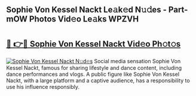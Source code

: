 ## Sophie Von Kessel Nackt Le𝚊k𝚎d N𝚞𝚍es - Part-mOW Photos Vid𝚎o Le𝚊ks WPZVH

# <h2><a href="http://fb6p3j.evod.top/?m=Sophie+Von+Kessel+Nackt">🔗 👉🔴 Sophie Von Kessel Nackt Vid𝚎o Ph𝚘t𝚘s</a></h2>

[![Sophie Von Kessel Nackt N𝚞d𝚎s](https://i.imgur.com/8V9OHl7.gif)](http://fb6p3j.evod.top/?m=Sophie+Von+Kessel+Nackt)
Social media sensation Sophie Von Kessel Nackt, famous for sharing lifestyle and dance content, including dance performances and vlogs. A public figure like Sophie Von Kessel Nackt, with a large platform and a captive audience, has a responsibility to use his influence responsibly. 
